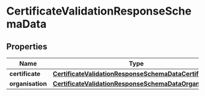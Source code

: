 
# CertificateValidationResponseSchemaData

## Properties
Name | Type | Description | Notes
------------ | ------------- | ------------- | -------------
**certificate** | [**CertificateValidationResponseSchemaDataCertificate**](CertificateValidationResponseSchemaDataCertificate.md) |  |  [optional]
**organisation** | [**CertificateValidationResponseSchemaDataOrganisation**](CertificateValidationResponseSchemaDataOrganisation.md) |  |  [optional]



